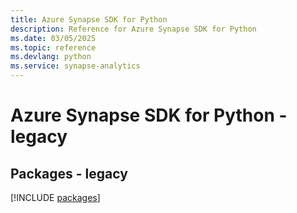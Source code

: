 ```yaml
---
title: Azure Synapse SDK for Python
description: Reference for Azure Synapse SDK for Python
ms.date: 03/05/2025
ms.topic: reference
ms.devlang: python
ms.service: synapse-analytics
---
```

# Azure Synapse SDK for Python - legacy
## Packages - legacy
[!INCLUDE [packages](synapse-index.md)]